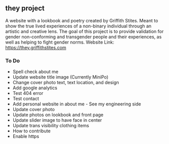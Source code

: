 ## they project
A website with a lookbook and poetry created by Griffith Stites. Meant to show the true lived experiences of a non-binary individual through an artistic and creative lens. The goal of this project is to provide validation for gender non-conforming and transgender people and their experiences, as well as helping to fight gender norms.
Website Link: https://they.griffithstites.com

### To Do
* Spell check about me
* Update website title image (Currently MiniPo)
* Change cover photo text, text location, and design
* Add google analytics
* Test 404 error
* Test contact
* Add personal website in about me - See my engineering side
* Update cover photo
* Update photos on lookbook and front page
* Update slider image to have face in center
* Update trans visibility clothing items
* How to contribute
* Enable https
